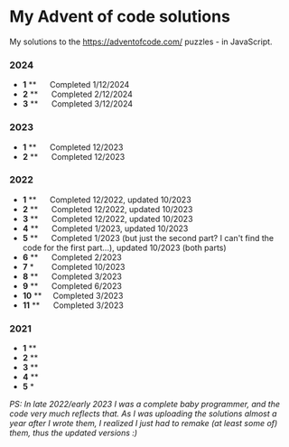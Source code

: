 # My Advent of code solutions

My solutions to the https://adventofcode.com/ puzzles - in JavaScript. 
### 2024
- **1** ** &nbsp;&nbsp;&nbsp;&nbsp; Completed 1/12/2024
- **2** ** &nbsp;&nbsp;&nbsp;&nbsp; Completed 2/12/2024
- **3** ** &nbsp;&nbsp;&nbsp;&nbsp; Completed 3/12/2024

### 2023
- **1** ** &nbsp;&nbsp;&nbsp;&nbsp; Completed 12/2023
- **2** ** &nbsp;&nbsp;&nbsp;&nbsp; Completed 12/2023

### 2022
- **1** ** &nbsp;&nbsp;&nbsp;&nbsp; Completed 12/2022, updated 10/2023
- **2** ** &nbsp;&nbsp;&nbsp;&nbsp; Completed 12/2022, updated 10/2023
- **3** ** &nbsp;&nbsp;&nbsp;&nbsp; Completed 12/2022, updated 10/2023
- **4** ** &nbsp;&nbsp;&nbsp;&nbsp; Completed 1/2023, updated 10/2023
- **5** ** &nbsp;&nbsp;&nbsp;&nbsp; Completed 1/2023 (but just the second part? I can't find the code for the first part...), updated 10/2023 (both parts)
- **6** ** &nbsp;&nbsp;&nbsp;&nbsp; Completed 2/2023
- **7** * &nbsp;&nbsp;&nbsp;&nbsp;&nbsp;&nbsp; Completed 10/2023 
- **8** **&nbsp;&nbsp;&nbsp;&nbsp;&nbsp; Completed 3/2023 
- **9** **&nbsp;&nbsp;&nbsp;&nbsp;&nbsp; Completed 6/2023 
- **10** ** &nbsp;&nbsp;&nbsp;&nbsp;Completed 3/2023
- **11** ** &nbsp;&nbsp;&nbsp;&nbsp; Completed 3/2023

### 2021

- **1** **
- **2** **
- **3** **
- **4** **
- **5** *



<em>PS: In late 2022/early 2023 I was a complete baby programmer, and the code very much reflects that. As I was uploading the solutions almost a year after I wrote them, I realized I just had to remake (at least some of) them, thus the updated versions :) </em>
